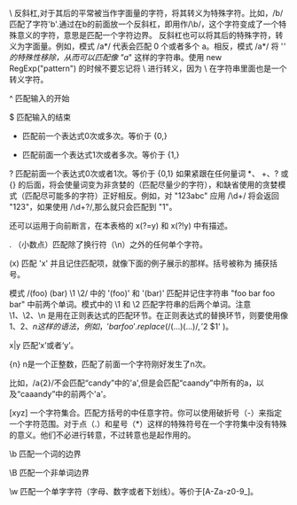 \   反斜杠,对于其后的平常被当作字面量的字符，将其转义为特殊字符。比如，/b/匹配了字符'b'.通过在b的前面放一个反斜杠，即用作/\b/，这个字符变成了一个特殊意义的字符，意思是匹配一个字符边界。
反斜杠也可以将其后的特殊字符，转义为字面量。例如，模式 /a*/ 代表会匹配 0 个或者多个 a。相反，模式 /a\*/ 将 '*' 的特殊性移除，从而可以匹配像 "a*" 这样的字符串。使用 new RegExp("pattern") 的时候不要忘记将 \ 进行转义，因为 \ 在字符串里面也是一个转义字符。

^   匹配输入的开始

$   匹配输入的结束

*   匹配前一个表达式0次或多次。等价于 {0,}

+   匹配前面一个表达式1次或者多次。等价于 {1,}

?   匹配前面一个表达式0次或者1次。等价于 {0,1}
如果紧跟在任何量词 *、 +、? 或 {} 的后面，将会使量词变为非贪婪的（匹配尽量少的字符），和缺省使用的贪婪模式（匹配尽可能多的字符）正好相反。例如，对 "123abc" 应用 /\d+/ 将会返回 "123"，如果使用 /\d+?/,那么就只会匹配到 "1"。

还可以运用于向前断言，在本表格的 x(?=y) 和 x(?!y) 中有描述。


.   （小数点）匹配除了换行符（\n）之外的任何单个字符。

(x)   匹配 'x' 并且记住匹配项，就像下面的例子展示的那样。括号被称为 捕获括号。

模式 /(foo) (bar) \1 \2/ 中的 '(foo)' 和 '(bar)' 匹配并记住字符串 "foo bar foo bar" 中前两个单词。模式中的 \1 和 \2 匹配字符串的后两个单词。注意 \1、\2、\n 是用在正则表达式的匹配环节。在正则表达式的替换环节，则要使用像 $1、$2、$n 这样的语法，例如，'bar foo'.replace( /(...) (...)/, '$2 $1' )。

x|y   匹配‘x’或者‘y’。

{n}   n是一个正整数，匹配了前面一个字符刚好发生了n次。

比如，/a{2}/不会匹配“candy”中的'a',但是会匹配“caandy”中所有的a，以及“caaandy”中的前两个'a'。

[xyz]   一个字符集合。匹配方括号的中任意字符。你可以使用破折号（-）来指定一个字符范围。对于点（.）和星号（*）这样的特殊符号在一个字符集中没有特殊的意义。他们不必进行转意，不过转意也是起作用的。

\b   匹配一个词的边界

\B   匹配一个非单词边界

\w   匹配一个单字字符（字母、数字或者下划线）。等价于[A-Za-z0-9_]。

